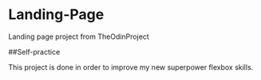 # Landing-Page
Landing page project from TheOdinProject

##Self-practice

This project is done in order to improve my new superpower flexbox skills.